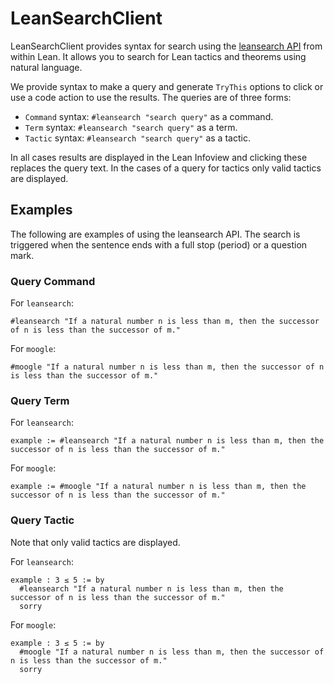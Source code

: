# LeanSearchClient

LeanSearchClient provides syntax for search using the [leansearch API](https://leansearch.net/) from within Lean. It allows you to search for Lean tactics and theorems using natural language.

We provide syntax to make a query and generate `TryThis` options to click or use a code action to use the results. The queries are of three forms:

* `Command` syntax: `#leansearch "search query"` as a command.
* `Term` syntax: `#leansearch "search query"` as a term.
* `Tactic` syntax: `#leansearch "search query"` as a tactic.

In all cases results are displayed in the Lean Infoview and clicking these replaces the query text. In the cases of a query for tactics only valid tactics are displayed.

## Examples

The following are examples of using the leansearch API. The search is triggered when the sentence ends with a full stop (period) or a question mark.

### Query Command

For `leansearch`:

```lean
#leansearch "If a natural number n is less than m, then the successor of n is less than the successor of m."
```

For `moogle`:

```lean
#moogle "If a natural number n is less than m, then the successor of n is less than the successor of m."
```


### Query Term

For `leansearch`:

```lean
example := #leansearch "If a natural number n is less than m, then the successor of n is less than the successor of m."
```

For `moogle`:

```lean
example := #moogle "If a natural number n is less than m, then the successor of n is less than the successor of m."
```


### Query Tactic

Note that only valid tactics are displayed.

For `leansearch`:

```lean
example : 3 ≤ 5 := by
  #leansearch "If a natural number n is less than m, then the successor of n is less than the successor of m."
  sorry
```

For `moogle`:

```lean
example : 3 ≤ 5 := by
  #moogle "If a natural number n is less than m, then the successor of n is less than the successor of m."
  sorry
```
